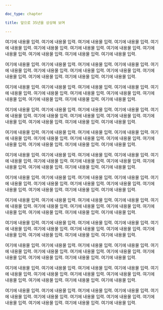 ```yaml
---

doc_type: chapter

title: 앞으로 35년을 상상해 보며

---
```






여기에 내용물 입력. 여기에 내용물 입력. 여기에 내용물 입력. 여기에 내용물 입력. 여기에 내용물 입력. 여기에 내용물 입력. 여기에 내용물 입력. 여기에 내용물 입력. 여기에 내용물 입력. 여기에 내용물 입력. 여기에 내용물 입력. 여기에 내용물 입력. 



여기에 내용물 입력. 여기에 내용물 입력. 여기에 내용물 입력. 여기에 내용물 입력. 여기에 내용물 입력. 여기에 내용물 입력. 여기에 내용물 입력. 여기에 내용물 입력. 여기에 내용물 입력. 여기에 내용물 입력. 여기에 내용물 입력. 여기에 내용물 입력. 



여기에 내용물 입력. 여기에 내용물 입력. 여기에 내용물 입력. 여기에 내용물 입력. 여기에 내용물 입력. 여기에 내용물 입력. 여기에 내용물 입력. 여기에 내용물 입력. 여기에 내용물 입력. 여기에 내용물 입력. 여기에 내용물 입력. 여기에 내용물 입력. 



여기에 내용물 입력. 여기에 내용물 입력. 여기에 내용물 입력. 여기에 내용물 입력. 여기에 내용물 입력. 여기에 내용물 입력. 여기에 내용물 입력. 여기에 내용물 입력. 여기에 내용물 입력. 여기에 내용물 입력. 여기에 내용물 입력. 여기에 내용물 입력. 



여기에 내용물 입력. 여기에 내용물 입력. 여기에 내용물 입력. 여기에 내용물 입력. 여기에 내용물 입력. 여기에 내용물 입력. 여기에 내용물 입력. 여기에 내용물 입력. 여기에 내용물 입력. 여기에 내용물 입력. 여기에 내용물 입력. 여기에 내용물 입력. 



여기에 내용물 입력. 여기에 내용물 입력. 여기에 내용물 입력. 여기에 내용물 입력. 여기에 내용물 입력. 여기에 내용물 입력. 여기에 내용물 입력. 여기에 내용물 입력. 여기에 내용물 입력. 여기에 내용물 입력. 여기에 내용물 입력. 여기에 내용물 입력. 

여기에 내용물 입력. 여기에 내용물 입력. 여기에 내용물 입력. 여기에 내용물 입력. 여기에 내용물 입력. 여기에 내용물 입력. 여기에 내용물 입력. 여기에 내용물 입력. 여기에 내용물 입력. 여기에 내용물 입력. 여기에 내용물 입력. 여기에 내용물 입력. 

여기에 내용물 입력. 여기에 내용물 입력. 여기에 내용물 입력. 여기에 내용물 입력. 여기에 내용물 입력. 여기에 내용물 입력. 여기에 내용물 입력. 여기에 내용물 입력. 여기에 내용물 입력. 여기에 내용물 입력. 여기에 내용물 입력. 여기에 내용물 입력. 

여기에 내용물 입력. 여기에 내용물 입력. 여기에 내용물 입력. 여기에 내용물 입력. 여기에 내용물 입력. 여기에 내용물 입력. 여기에 내용물 입력. 여기에 내용물 입력. 여기에 내용물 입력. 여기에 내용물 입력. 여기에 내용물 입력. 여기에 내용물 입력. 



여기에 내용물 입력. 여기에 내용물 입력. 여기에 내용물 입력. 여기에 내용물 입력. 여기에 내용물 입력. 여기에 내용물 입력. 여기에 내용물 입력. 여기에 내용물 입력. 여기에 내용물 입력. 여기에 내용물 입력. 여기에 내용물 입력. 여기에 내용물 입력. 

여기에 내용물 입력. 여기에 내용물 입력. 여기에 내용물 입력. 여기에 내용물 입력. 여기에 내용물 입력. 여기에 내용물 입력. 여기에 내용물 입력. 여기에 내용물 입력. 여기에 내용물 입력. 여기에 내용물 입력. 여기에 내용물 입력. 여기에 내용물 입력. 

여기에 내용물 입력. 여기에 내용물 입력. 여기에 내용물 입력. 여기에 내용물 입력. 여기에 내용물 입력. 여기에 내용물 입력. 여기에 내용물 입력. 여기에 내용물 입력. 여기에 내용물 입력. 여기에 내용물 입력. 여기에 내용물 입력. 여기에 내용물 입력. 